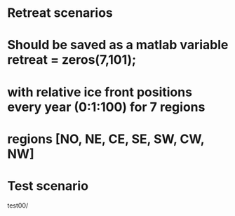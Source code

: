 # Retreat scenarios

# Should be saved as a matlab variable retreat = zeros(7,101);
# with relative ice front positions every year (0:1:100) for 7 regions
# regions [NO, NE, CE, SE, SW, CW, NW] 

# Test scenario
test00/
